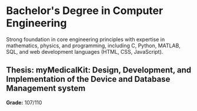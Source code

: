 # Bachelor's Degree in Computer Engineering
Strong foundation in core engineering principles with expertise in mathematics, physics, and programming, including C, Python, MATLAB, SQL, and web development languages (HTML, CSS, JavaScript).


## Thesis: myMedicalKit: Design, Development, and Implementation of the Device and Database Management system

**Grade:** 107/110
